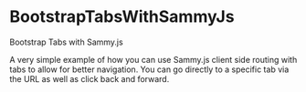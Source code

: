 BootstrapTabsWithSammyJs
========================

Bootstrap Tabs with Sammy.js

A very simple example of how you can use Sammy.js client side routing with tabs to allow for better navigation. You can go directly to a specific tab via the URL as well as click back and forward.